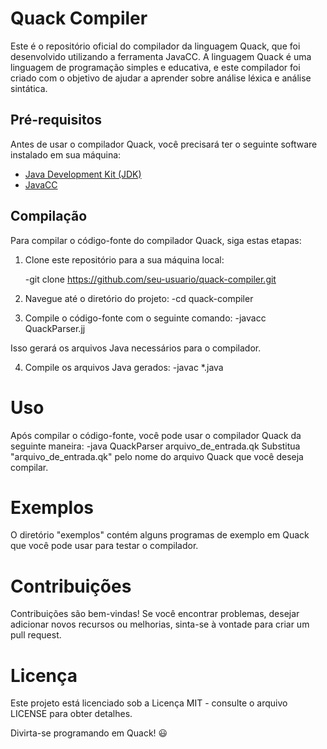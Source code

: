 # Quack Compiler

Este é o repositório oficial do compilador da linguagem Quack, que foi desenvolvido utilizando a ferramenta JavaCC. A linguagem Quack é uma linguagem de programação simples e educativa, e este compilador foi criado com o objetivo de ajudar a aprender sobre análise léxica e análise sintática.

## Pré-requisitos

Antes de usar o compilador Quack, você precisará ter o seguinte software instalado em sua máquina:

- [Java Development Kit (JDK)](https://www.oracle.com/java/technologies/javase-downloads.html)
- [JavaCC](https://javacc.github.io/javacc/)

## Compilação

Para compilar o código-fonte do compilador Quack, siga estas etapas:

1. Clone este repositório para a sua máquina local:


   -git clone https://github.com/seu-usuario/quack-compiler.git

2. Navegue até o diretório do projeto:
   -cd quack-compiler

3. Compile o código-fonte com o seguinte comando:
   -javacc QuackParser.jj

 Isso gerará os arquivos Java necessários para o compilador.

4. Compile os arquivos Java gerados:
   -javac *.java

# Uso
Após compilar o código-fonte, você pode usar o compilador Quack da seguinte maneira:
   -java QuackParser arquivo_de_entrada.qk
Substitua "arquivo_de_entrada.qk" pelo nome do arquivo Quack que você deseja compilar.

# Exemplos
O diretório "exemplos" contém alguns programas de exemplo em Quack que você pode usar para testar o compilador.

# Contribuições
Contribuições são bem-vindas! Se você encontrar problemas, desejar adicionar novos recursos ou melhorias, sinta-se à vontade para criar um pull request.

# Licença
Este projeto está licenciado sob a Licença MIT - consulte o arquivo LICENSE para obter detalhes.

Divirta-se programando em Quack! 😃
